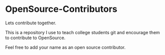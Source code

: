 # OpenSource-Contributors
Lets contribute together.

This is a repository I use to teach college students git 
and encourage them to contribute to OpenSource. 

Feel free to add your name as an open source contributor.
